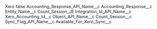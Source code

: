 <?xml version="1.0" encoding="UTF-8"?>
<CustomMetadata xmlns="http://soap.sforce.com/2006/04/metadata" xmlns:xsi="http://www.w3.org/2001/XMLSchema-instance" xmlns:xsd="http://www.w3.org/2001/XMLSchema">
    <label>Xero</label>
    <protected>false</protected>
    <values>
        <field>Accounting_Response_API_Name__c</field>
        <value xsi:type="xsd:string">Accounting_Response__c</value>
    </values>
    <values>
        <field>Entity_Name__c</field>
        <value xsi:type="xsd:string">Count_Session_JE</value>
    </values>
    <values>
        <field>Integration_Id_API_Name__c</field>
        <value xsi:type="xsd:string">Xero_Accounting_Id__c</value>
    </values>
    <values>
        <field>Object_API_Name__c</field>
        <value xsi:type="xsd:string">Count_Session__c</value>
    </values>
    <values>
        <field>Sync_Flag_API_Name__c</field>
        <value xsi:type="xsd:string">Available_For_Xero_Sync__c</value>
    </values>
</CustomMetadata>
